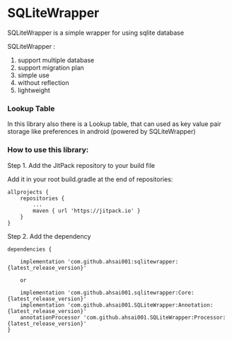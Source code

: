 # SQLiteWrapper
SQLiteWrapper is a simple wrapper for using sqlite database

SQLiteWrapper : 
1. support multiple database
1. support migration plan
1. simple use
1. without reflection
1. lightweight
 
### Lookup Table
In this library also there is a Lookup table, that can used as key value pair storage like preferences in android (powered by SQLiteWrapper)
    
    
### How to use this library:

Step 1. Add the JitPack repository to your build file

Add it in your root build.gradle at the end of repositories:

	allprojects {
		repositories {
			...
			maven { url 'https://jitpack.io' }
		}
	}

Step 2. Add the dependency

	dependencies {
	
		implementation 'com.github.ahsai001:sqlitewrapper:{latest_release_version}'
		
		or 
		
		implementation 'com.github.ahsai001.sqlitewrapper:Core:{latest_release_version}'
    	implementation 'com.github.ahsai001.SQLiteWrapper:Annotation:{latest_release_version}'
    	annotationProcessor 'com.github.ahsai001.SQLiteWrapper:Processor:{latest_release_version}'
	}
